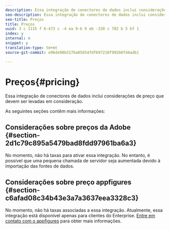 ```yaml
---
description: Essa integração de conectores de dados inclui considerações de preço que devem ser levadas em consideração.
seo-description: Essa integração de conectores de dados inclui considerações de preço que devem ser levadas em consideração.
seo-title: Preços
title: Preços
uuid: 3 c 1115 f 6-473 c -4 ea 9-b 9 eb -328 c 782 b 5 bf 1
index: y
internal: n
snippet: y
translation-type: tm+mt
source-git-commit: e96de98b3176a05654fdf697210f992b0fd4adb1

---
```



# Preços{#pricing}

Essa integração de conectores de dados inclui considerações de preço que devem ser levadas em consideração.

As seguintes seções contêm mais informações:

## Considerações sobre preços da Adobe {#section-2d1c79c895a5479bad8fdd97961ba6a3}

No momento, não há taxas para ativar essa integração. No entanto, é possível que uma pequena chamada de servidor seja aumentada devido à importação das fontes de dados.

## Considerações sobre preço appfigures {#section-c6afad08c34b43e3a7a3637eea3328c3}

No momento, não há taxas associadas a essa integração. Atualmente, essa integração está disponível apenas para clientes do Enterprise. [Entre em contato com o appfigures](https://appfigures.com/support/contact) para obter mais informações.
